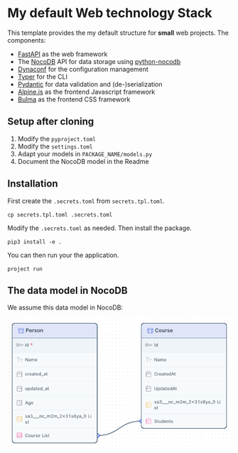 # My default Web technology Stack

This template provides the my default structure for **small** web projects. The components:

- [FastAPI](https://fastapi.tiangolo.com/) as the web framework
- The [NocoDB]() API for data storage using [python-nocodb](https://github.com/ElChicoDePython/python-nocodb)
- [Dynaconf](https://www.dynaconf.com/) for the configuration management
- [Typer](https://typer.tiangolo.com/) for the CLI
- [Pydantic](https://docs.pydantic.dev) for data validation and (de-)serialization
- [Alpine.js](https://alpinejs.dev/) as the frontend Javascript framework
- [Bulma](https://bulma.io/) as the frontend CSS framework


## Setup after cloning

1. Modify the `pyproject.toml`
2. Modify the `settings.toml`
3. Adapt your models in `PACKAGE_NAME/models.py`
4. Document the NocoDB model in the Readme


## Installation

First create the `.secrets.toml` from `secrets.tpl.toml`.

```
cp secrets.tpl.toml .secrets.toml
```

Modify the `.secrets.toml` as needed. Then install the package.

```
pip3 install -e .
```

You can then run your the application.

```
project run
```


## The data model in NocoDB

We assume this data model in NocoDB:

![ERD Diagram](misc/erd.png)
